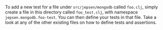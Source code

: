 To add a new test for a file under `src/jepsen/mongodb` called `foo.clj`, simply
create a file in this directory called `foo_test.clj`, with namespace
`jepsen.mongodb.foo-test`. You can then define your tests in that file. Take a
look at any of the other existing files on how to define tests and assertions.
